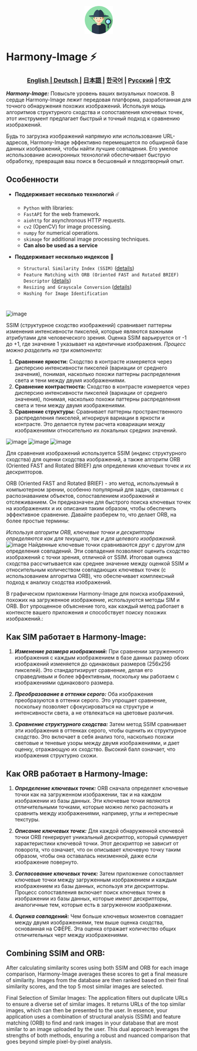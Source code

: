<div align="center">
  <img src="assets/logo.svg" width="15%"/>
</div>

# Harmony-Image ⚡️

<div align="center">
  <h3> <a href="https://github.com/Solrikk/Harmony-Image/blob/main/README.md"> English | <a href="https://github.com/Solrikk/Harmony-Image/blob/main/README_GE.md"> Deutsch </a> | <a href="https://github.com/Solrikk/Harmony-Image/blob/main/README_JP.md"> 日本語 </a> | <a href="README_KR.md">한국어</a> | <a href="https://github.com/Solrikk/Harmony-Image/blob/main/README_RU.md">Русский</a> | <a href="README_CN.md">中文</a> </h3>
</div>

 **_Harmony-Image:_** Повысьте уровень ваших визуальных поисков. В сердце Harmony-Image лежит передовая платформа, разработанная для точного обнаружения похожих изображений. Используя мощь алгоритмов структурного сходства и сопоставления ключевых точек, этот инструмент предлагает быстрый и точный подход к сравнению изображений.

Будь то загрузка изображений напрямую или использование URL-адресов, Harmony-Image эффективно перемещается по обширной базе данных изображений, чтобы найти лучшие совпадения. Его умелое использование асинхронных технологий обеспечивает быструю обработку, превращая ваш поиск в бесшовный и плодотворный опыт.

## Особенности
- **Поддерживает несколько технологий** ☄️

  - `Python` with libraries:
  - `FastAPI` for the web framework.
  - `aiohttp` for asynchronous HTTP requests.
  - `cv2` (OpenCV) for image processing.
  - `numpy` for numerical operations.
  - `skimage` for additional image processing techniques.
  - **Can also be used as a service**

- **Поддерживает несколько индексов** 🚀

  - `Structural Similarity Index (SSIM)` ([details](https://en.wikipedia.org/wiki/Structural_similarity_index_measure))
  - `Feature Matching with ORB (Oriented FAST and Rotated BRIEF) Descriptor` ([details](https://en.wikipedia.org/wiki/Oriented_FAST_and_rotated_BRIEF))
  - `Resizing and Grayscale Conversion` ([details](https://en.wikipedia.org/wiki/Grayscale))
  - `Hashing for Image Identification` 

#

![image](https://wikimedia.org/api/rest_v1/media/math/render/svg/4203f29f732e5cdc9d8a95907ef6d8e12f08ca09)

SSIM (структурное сходство изображений) сравнивает паттерны изменения интенсивности пикселей, которые являются важными атрибутами для человеческого зрения. Оценка SSIM варьируется от -1 до +1, где значение 1 указывает на идентичные изображения. _Процесс можно разделить на три компонента:_

1) **Сравнение яркости:** Сходство в контрасте измеряется через дисперсию интенсивности пикселей (вариации от среднего значения), понимая, насколько похожи паттерны распределения света и тени между двумя изображениями.
2) **Сравнение контрастноста:** Сходство в контрасте измеряется через дисперсию интенсивности пикселей (вариации от среднего значения), понимая, насколько похожи паттерны распределения света и тени между двумя изображениями.
3) **Сравнение структуры:** Сравнивает паттерны пространственного распределения пикселей, игнорируя вариации в яркости и контрасте. Это делается путем расчета ковариации между изображениями относительно их локальных средних значений.

![image](https://wikimedia.org/api/rest_v1/media/math/render/svg/96b4f1c3840c3707a93197798dcbfbfff24fa92b)
![image](https://wikimedia.org/api/rest_v1/media/math/render/svg/fcda97086476fa420b3b06568a0d202980a600d0)
![image](https://wikimedia.org/api/rest_v1/media/math/render/svg/1aebd62ba5b7e6ae47780ccfa659333f078d6eac)

Для сравнения изображений используется SSIM (индекс структурного сходства) для оценки сходства изображений, а также алгоритм ORB (Oriented FAST and Rotated BRIEF) для определения ключевых точек и их дескрипторов.

ORB (Oriented FAST and Rotated BRIEF) - это метод, используемый в компьютерном зрении, особенно популярный для задач, связанных с распознаванием объектов, сопоставлением изображений и отслеживанием. Он предназначен для быстрого поиска ключевых точек на изображениях и их описания таким образом, чтобы обеспечить эффективное сравнение. Давайте разберем то, что делает ORB, на более простые термины:

_Используя алгоритм ORB, ключевые точки и дескрипторы определяются как для текущего, так и для целевого изображений._
![image](https://i.stack.imgur.com/spSvt.png)
Найденные ключевые точки сравниваются друг с другом для определения совпадений. Эти совпадения позволяют оценить сходство изображений с точки зрения, отличной от SSIM. Итоговая оценка сходства рассчитывается как среднее значение между оценкой SSIM и относительным количеством совпадающих ключевых точек (с использованием алгоритма ORB), что обеспечивает комплексный подход к анализу сходства изображений.

В графическом приложении Harmony-Image для поиска изображений, похожих на загруженное изображение, используются методы SIM и ORB. Вот упрощенное объяснение того, как каждый метод работает в контексте вашего приложения и способствует поиску похожих изображений.:

## Как SIM работает в Harmony-Image:
1) **_Изменение размера изображений:_** При сравнении загруженного изображения с каждым изображением в базе данных размер обоих изображений изменяется до одинаковых размеров (256x256 пикселей). Это стандартизирует сравнение, делая его справедливым и более эффективным, поскольку мы работаем с изображениями одинакового размера.

2) **_Преобразование в оттенки серого:_** Оба изображения преобразуются в оттенки серого. Это упрощает сравнение, поскольку позволяет сфокусироваться на структуре и интенсивности света, а не отвлекаться на цветовые различия.

3) **_Сравнение структурного сходства:_** Затем метод SSIM сравнивает эти изображения в оттенках серого, чтобы оценить их структурное сходство. Это включает в себя анализ того, насколько похожи световые и теневые узоры между двумя изображениями, и дает оценку, отражающую их сходство. Высокий балл означает, что изображения структурно схожи.

## Как ORB работает в Harmony-Image:
1) **_Определение ключевых точек:_** ORB сначала определяет ключевые точки как на загруженном изображении, так и на каждом изображении из базы данных. Эти ключевые точки являются отличительными точками, которые можно легко распознать и сравнить между изображениями, например, углы и интересные текстуры.

2) **_Описание ключевых точек:_** Для каждой обнаруженной ключевой точки ORB генерирует уникальный дескриптор, который суммирует характеристики ключевой точки. Этот дескриптор не зависит от поворота, что означает, что он описывает ключевую точку таким образом, чтобы она оставалась неизменной, даже если изображение повернуто.

3) **_Согласование ключевых точек:_** Затем приложение сопоставляет ключевые точки между загруженным изображением и каждым изображением из базы данных, используя эти дескрипторы. Процесс сопоставления включает поиск ключевых точек в изображении из базы данных, которые имеют дескрипторы, аналогичные тем, которые есть в загруженном изображении.

4) **_Оценка совпадений:_** Чем больше ключевых моментов совпадает между двумя изображениями, тем выше оценка сходства, основанная на СФЕРЕ. Эта оценка отражает количество общих отличительных черт между изображениями.

## Combining SSIM and ORB:
 After calculating similarity scores using both SSIM and ORB for each image comparison, Harmony-Image averages these scores to get a final measure of similarity.
Images from the database are then ranked based on their final similarity scores, and the top 5 most similar images are selected.

 Final Selection of Similar Images:
The application filters out duplicate URLs to ensure a diverse set of similar images.
 It returns URLs of the top similar images, which can then be presented to the user.
 In essence, your application uses a combination of structural analysis (SSIM) and feature matching (ORB) to find and rank images in your database that are most similar to an image uploaded by the user. This dual approach leverages the strengths of both methods, ensuring a robust and nuanced comparison that goes beyond simple pixel-by-pixel analysis.
